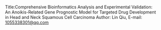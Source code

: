 Title:Comprehensive Bioinformatics Analysis and Experimental Validation: An Anoikis-Related Gene Prognostic Model for Targeted Drug Development in Head and Neck Squamous Cell Carcinoma
Author: Lin Qiu, E-mail: 1055338301@qq.com

